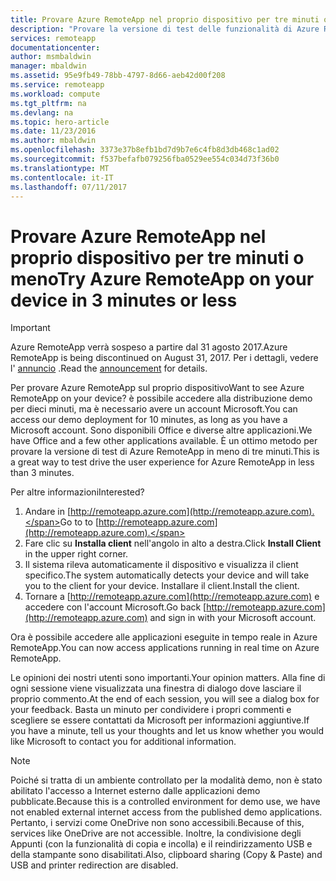 ```yaml
---
title: Provare Azure RemoteApp nel proprio dispositivo per tre minuti o meno | Documentazione Microsoft
description: "Provare la versione di test delle funzionalità di Azure RemoteApp senza installare il servizio."
services: remoteapp
documentationcenter: 
author: msmbaldwin
manager: mbaldwin
ms.assetid: 95e9fb49-78bb-4797-8d66-aeb42d00f208
ms.service: remoteapp
ms.workload: compute
ms.tgt_pltfrm: na
ms.devlang: na
ms.topic: hero-article
ms.date: 11/23/2016
ms.author: mbaldwin
ms.openlocfilehash: 3373e37b8efb1bd7d9b7e6c4fb8d3db468c1ad02
ms.sourcegitcommit: f537befafb079256fba0529ee554c034d73f36b0
ms.translationtype: MT
ms.contentlocale: it-IT
ms.lasthandoff: 07/11/2017
---
```

# <a name="try-azure-remoteapp-on-your-device-in-3-minutes-or-less"></a><span data-ttu-id="58f64-103">Provare Azure RemoteApp nel proprio dispositivo per tre minuti o meno</span><span class="sxs-lookup"><span data-stu-id="58f64-103">Try Azure RemoteApp on your device in 3 minutes or less</span></span>
> [!IMPORTANT]
> <span data-ttu-id="58f64-104">Azure RemoteApp verrà sospeso a partire dal 31 agosto 2017.</span><span class="sxs-lookup"><span data-stu-id="58f64-104">Azure RemoteApp is being discontinued on August 31, 2017.</span></span> <span data-ttu-id="58f64-105">Per i dettagli, vedere l' [annuncio](https://go.microsoft.com/fwlink/?linkid=821148) .</span><span class="sxs-lookup"><span data-stu-id="58f64-105">Read the [announcement](https://go.microsoft.com/fwlink/?linkid=821148) for details.</span></span>
> 
> 

<span data-ttu-id="58f64-106">Per provare Azure RemoteApp sul proprio dispositivo</span><span class="sxs-lookup"><span data-stu-id="58f64-106">Want to see Azure RemoteApp on your device?</span></span> <span data-ttu-id="58f64-107">è possibile accedere alla distribuzione demo per dieci minuti, ma è necessario avere un account Microsoft.</span><span class="sxs-lookup"><span data-stu-id="58f64-107">You can access our demo deployment for 10 minutes, as long as you have a Microsoft account.</span></span> <span data-ttu-id="58f64-108">Sono disponibili Office e diverse altre applicazioni.</span><span class="sxs-lookup"><span data-stu-id="58f64-108">We have Office and a few other applications available.</span></span> <span data-ttu-id="58f64-109">È un ottimo metodo per provare la versione di test di Azure RemoteApp in meno di tre minuti.</span><span class="sxs-lookup"><span data-stu-id="58f64-109">This is a great way to test drive the user experience for Azure RemoteApp in less than 3 minutes.</span></span>

<span data-ttu-id="58f64-110">Per altre informazioni</span><span class="sxs-lookup"><span data-stu-id="58f64-110">Interested?</span></span>

1. <span data-ttu-id="58f64-111">Andare in [http://remoteapp.azure.com](http://remoteapp.azure.com).</span><span class="sxs-lookup"><span data-stu-id="58f64-111">Go to to [http://remoteapp.azure.com](http://remoteapp.azure.com).</span></span>
2. <span data-ttu-id="58f64-112">Fare clic su **Installa client** nell'angolo in alto a destra.</span><span class="sxs-lookup"><span data-stu-id="58f64-112">Click **Install Client** in the upper right corner.</span></span>  
3. <span data-ttu-id="58f64-113">Il sistema rileva automaticamente il dispositivo e visualizza il client specifico.</span><span class="sxs-lookup"><span data-stu-id="58f64-113">The system automatically detects your device and will take you to the client for your device.</span></span> <span data-ttu-id="58f64-114">Installare il client.</span><span class="sxs-lookup"><span data-stu-id="58f64-114">Install the client.</span></span>
4. <span data-ttu-id="58f64-115">Tornare a [http://remoteapp.azure.com](http://remoteapp.azure.com) e accedere con l'account Microsoft.</span><span class="sxs-lookup"><span data-stu-id="58f64-115">Go back [http://remoteapp.azure.com](http://remoteapp.azure.com) and  sign in with your Microsoft account.</span></span>

<span data-ttu-id="58f64-116">Ora è possibile accedere alle applicazioni eseguite in tempo reale in Azure RemoteApp.</span><span class="sxs-lookup"><span data-stu-id="58f64-116">You can now access applications running in real time on Azure RemoteApp.</span></span>

<span data-ttu-id="58f64-117">Le opinioni dei nostri utenti sono importanti.</span><span class="sxs-lookup"><span data-stu-id="58f64-117">Your opinion matters.</span></span> <span data-ttu-id="58f64-118">Alla fine di ogni sessione viene visualizzata una finestra di dialogo dove lasciare il proprio commento.</span><span class="sxs-lookup"><span data-stu-id="58f64-118">At the end of each session, you will see a dialog box for your feedback.</span></span> <span data-ttu-id="58f64-119">Basta un minuto per condividere i propri commenti e scegliere se essere contattati da Microsoft per informazioni aggiuntive.</span><span class="sxs-lookup"><span data-stu-id="58f64-119">If you have a minute, tell us your thoughts and let us know whether you would like Microsoft to contact you for additional information.</span></span>

> [!NOTE]
> <span data-ttu-id="58f64-120">Poiché si tratta di un ambiente controllato per la modalità demo, non è stato abilitato l'accesso a Internet esterno dalle applicazioni demo pubblicate.</span><span class="sxs-lookup"><span data-stu-id="58f64-120">Because this is a controlled environment for demo use, we have not enabled external internet access from the published demo applications.</span></span> <span data-ttu-id="58f64-121">Pertanto, i servizi come OneDrive non sono accessibili.</span><span class="sxs-lookup"><span data-stu-id="58f64-121">Because of this, services like OneDrive are not accessible.</span></span> <span data-ttu-id="58f64-122">Inoltre, la condivisione degli Appunti (con la funzionalità di copia e incolla) e il reindirizzamento USB e della stampante sono disabilitati.</span><span class="sxs-lookup"><span data-stu-id="58f64-122">Also, clipboard sharing (Copy & Paste) and USB and printer redirection are disabled.</span></span>  
> 
> 

